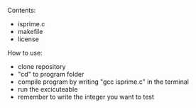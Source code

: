 Contents:
- isprime.c
- makefile
- license

How to use:
- clone repository
- "cd" to program folder
- compile program by writing "gcc isprime.c" in the terminal
- run the excicuteable
- remember to write the integer you want to test
